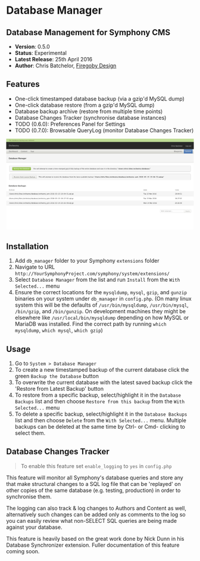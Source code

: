 # Database Manager

## Database Management for Symphony CMS

 - **Version**: 0.5.0
 - **Status**: Experimental
 - **Latest Release**: 25th April 2016
 - **Author**: Chris Batchelor, [Firegoby Design](http://firegoby.com/) 

## Features

 - One-click timestamped database backup (via a gzip'd MySQL dump)
 - One-click database restore (from a gzip'd MySQL dump)
 - Database backup archive (restore from multiple time points)
 - Database Changes Tracker (synchronise database instances)
 - TODO (0.6.0): Preferences Panel for Settings
 - TODO (0.7.0): Browsable QueryLog (monitor Database Changes Tracker)

![Database Manager UI](/screenshots/ui.png)

## Installation

1. Add `db_manager` folder to your Symphony `extensions` folder
2. Navigate to URL `http://YourSymphonyProject.com/symphony/system/extensions/`
3. Select `Database Manager` from the list and run `Install` from the `With Selected...` menu
4. Ensure the correct locations for the `mysqldump`, `mysql`, `gzip`, and `gunzip` binaries on your system under `db_manager` in `config.php`. (On many linux system this will be the defaults of `/usr/bin/mysqldump`, `/usr/bin/mysql`, `/bin/gzip`, and `/bin/gunzip`. On development machines they might be elsewhere like `/usr/local/bin/mysqldump` depending on how MySQL or MariaDB was installed. Find the correct path by running `which mysqldump`, `which mysql`, `which gzip`)

## Usage

1. Go to `System > Database Manager`
2. To create a new timestamped backup of the current database click the green `Backup the Database` button
3. To overwrite the current database with the latest saved backup click the 'Restore from Latest Backup' button
4. To restore from a specific backup, select/highlight it in the `Database Backups` list and then choose `Restore from this backup` from the `With Selected...` menu
5. To delete a specific backup, select/highlight it in the `Database Backups` list and then choose `Delete` from the `With Selected...` menu. Multiple backups can be deleted at the same time by Ctrl- or Cmd- clicking to select them.

## Database Changes Tracker

> To enable this feature set `enable_logging` to `yes` in `config.php`

This feature will monitor all Symphony's database queries and store any that make structural changes to a SQL log file that can be 'replayed' on other copies of the same database (e.g. testing, production) in order to synchronise them.

The logging can also track & log changes to Authors and Content as well, alternatively such changes can be added only as comments to the log so you can easily review what non-SELECT SQL queries are being made against your database.

This feature is heavily based on the great work done by Nick Dunn in his Database Synchronizer extension. Fuller documentation of this feature coming soon.
